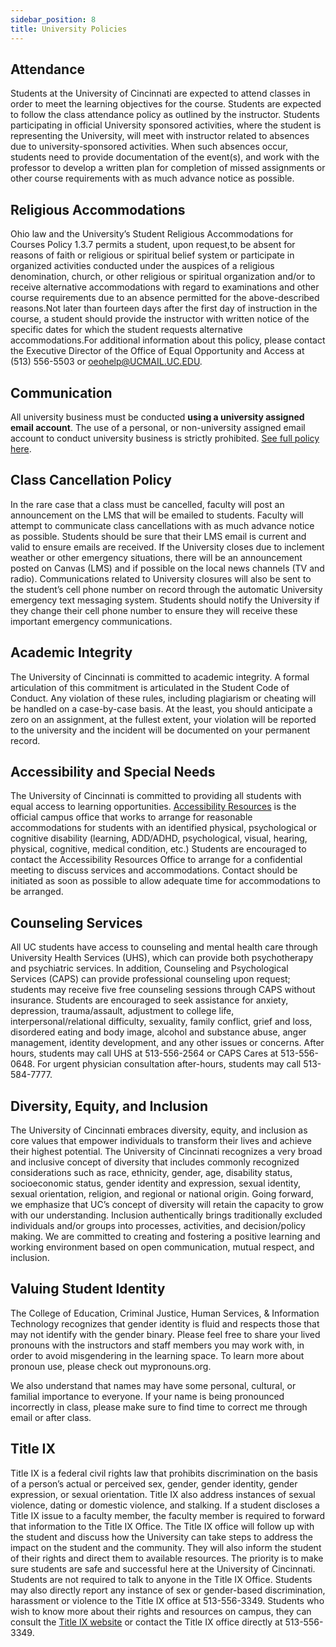 ```yaml
---
sidebar_position: 8
title: University Policies
---
```


## Attendance

Students at the University of Cincinnati are expected to attend classes in order to meet the learning objectives for the course. Students are expected to follow the class attendance policy as outlined by the instructor. Students participating in official University sponsored activities, where the student is representing the University, will meet with instructor related to absences due to university-sponsored activities. When such absences occur, students need to provide documentation of the event(s), and work with the professor to develop a written plan for completion of missed assignments or other course requirements with as much advance notice as possible.

## Religious Accommodations

Ohio law and the University’s Student Religious Accommodations for Courses Policy 1.3.7 permits a student, upon request,to be absent for reasons of faith or religious or spiritual belief system or participate in organized activities conducted under the auspices of a religious denomination, church, or other religious or spiritual organization and/or to receive alternative accommodations with regard to examinations and other course requirements due to an absence permitted for the above-described reasons.Not later than fourteen days after the first day of instruction in the course, a student should provide the instructor with written notice of the specific dates for which the student requests alternative accommodations.For additional information about this policy, please contact the Executive Director of the Office of Equal Opportunity and Access at (513) 556-5503 or oeohelp@UCMAIL.UC.EDU.

## Communication

All university business must be conducted **using a university assigned email account**. The use of a personal, or non-university assigned email account to conduct university business is strictly prohibited. [See full policy here](https://www.uc.edu/content/dam/uc/infosec/docs/policies/Electronic_Mail_Policy_9_1_4.pdf).

## Class Cancellation Policy

In the rare case that a class must be cancelled, faculty will post an announcement on the LMS that will be emailed to students. Faculty will attempt to communicate class cancellations with as much advance notice as possible. Students should be sure that their LMS email is current and valid to ensure emails are received. If the University closes due to inclement weather or other emergency situations, there will be an announcement posted on Canvas (LMS) and if possible on the local news channels (TV and radio). Communications related to University closures will also be sent to the student’s cell phone number on record through the automatic University emergency text messaging system. Students should notify the University if they change their cell phone number to ensure they will receive these important emergency communications.

## Academic Integrity

The University of Cincinnati is committed to academic integrity. A formal articulation of this commitment is articulated in the Student Code of Conduct. Any violation of these rules, including plagiarism or cheating will be handled on a case-by-case basis. At the least, you should anticipate a zero on an assignment, at the fullest extent, your violation will be reported to the university and the incident will be documented on your permanent record.

## Accessibility and Special Needs

The University of Cincinnati is committed to providing all students with equal access to learning opportunities. [Accessibility Resources](http://www.uc.edu/aess/disability.html) is the official campus office that works to arrange for reasonable accommodations for students with an identified physical, psychological or cognitive disability (learning, ADD/ADHD, psychological, visual, hearing, physical, cognitive, medical condition, etc.) Students are encouraged to contact the Accessibility Resources Office to arrange for a confidential meeting to discuss services and accommodations. Contact should be initiated as soon as possible to allow adequate time for accommodations to be arranged.

## Counseling Services

All UC students have access to counseling and mental health care through University Health Services (UHS), which can provide both psychotherapy and psychiatric services. In addition, Counseling and Psychological Services (CAPS) can provide professional counseling upon request; students may receive five free counseling sessions through CAPS without insurance. Students are encouraged to seek assistance for anxiety, depression, trauma/assault, adjustment to college life, interpersonal/relational difficulty, sexuality, family conflict, grief and loss, disordered eating and body image, alcohol and substance abuse, anger management, identity development, and any other issues or concerns. After hours, students may call UHS at 513-556-2564 or CAPS Cares at 513-556-0648. For urgent physician consultation after-hours, students may call 513-584-7777.

## Diversity, Equity, and Inclusion

The University of Cincinnati embraces diversity, equity, and inclusion as core values that empower individuals to transform their lives and achieve their highest potential. The University of Cincinnati recognizes a very broad and inclusive concept of diversity that includes commonly recognized considerations such as race, ethnicity, gender, age, disability status, socioeconomic status, gender identity and expression, sexual identity, sexual orientation, religion, and regional or national origin. Going forward, we emphasize that UC’s concept of diversity will retain the capacity to grow with our understanding. Inclusion authentically brings traditionally excluded individuals and/or groups into processes, activities, and decision/policy making. We are committed to creating and fostering a positive learning and working environment based on open communication, mutual respect, and inclusion.

## Valuing Student Identity

The College of Education, Criminal Justice, Human Services, & Information Technology recognizes that gender identity is fluid and respects those that may not identify with the gender binary. Please feel free to share your lived pronouns with the instructors and staff members you may work with, in order to avoid misgendering in the learning space. To learn more about pronoun use, please check out mypronouns.org.

We also understand that names may have some personal, cultural, or familial importance to everyone. If your name is being pronounced incorrectly in class, please make sure to find time to correct me through email or after class.

## Title IX

Title IX is a federal civil rights law that prohibits discrimination on the basis of a person’s actual or perceived sex, gender, gender identity, gender expression, or sexual orientation. Title IX also address instances of sexual violence, dating or domestic violence, and stalking. If a student discloses a Title IX issue to a faculty member, the faculty member is required to forward that information to the Title IX Office. The Title IX office will follow up with the student and discuss how the University can take steps to address the impact on the student and the community. They will also inform the student of their rights and direct them to available resources. The priority is to make sure students are safe and successful here at the University of Cincinnati. Students are not required to talk to anyone in the Title IX Office. Students may also directly report any instance of sex or gender-based discrimination, harassment or violence to the Title IX office at 513-556-3349. Students who wish to know more about their rights and resources on campus, they can consult the [Title IX website](http://www.uc.edu/titleix) or contact the Title IX office directly at 513-556-3349.
